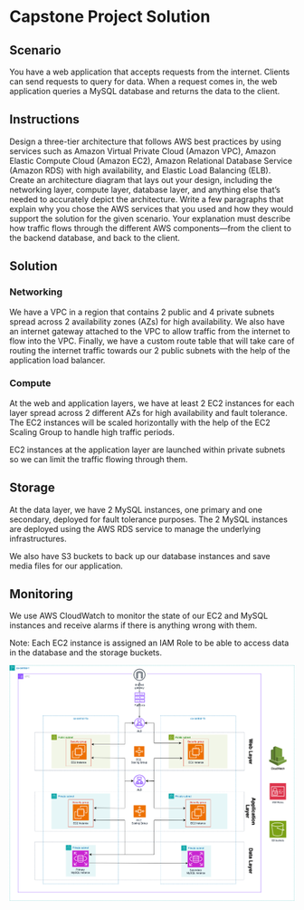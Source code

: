 # Capstone Project Solution

## Scenario

You have a web application that accepts requests from the internet. Clients can send requests to query for data. When a request comes in, the web application queries a MySQL database and returns the data to the client.

## Instructions

Design a three-tier architecture that follows AWS best practices by using services such as Amazon Virtual Private Cloud (Amazon VPC), Amazon Elastic Compute Cloud (Amazon EC2), Amazon Relational Database Service (Amazon RDS) with high availability, and Elastic Load Balancing (ELB). Create an architecture diagram that lays out your design, including the networking layer, compute layer, database layer, and anything else that’s needed to accurately depict the architecture. Write a few paragraphs that explain why you chose the AWS services that you used and how they would support the solution for the given scenario. Your explanation must describe how traffic flows through the different AWS components—from the client to the backend database, and back to the client.

## Solution

### Networking

We have a VPC in a region that contains 2 public and 4 private subnets spread across 2 availability zones (AZs) for high availability. We also have an internet gateway attached to the VPC to allow traffic from the internet to flow into the VPC. Finally, we have a custom route table that will take care of routing the internet traffic towards our 2 public subnets with the help of the application load balancer.

### Compute

At the web and application layers, we have at least 2 EC2 instances for each layer spread across 2 different AZs for high availability and fault tolerance. The EC2 instances will be scaled horizontally with the help of the EC2 Scaling Group to handle high traffic periods.

EC2 instances at the application layer are launched within private subnets so we can limit the traffic flowing through them.

## Storage

At the data layer, we have 2 MySQL instances, one primary and one secondary, deployed for fault tolerance purposes. The 2 MySQL instances are deployed using the AWS RDS service to manage the underlying infrastructures.

We also have S3 buckets to back up our database instances and save media files for our application.

## Monitoring

We use AWS CloudWatch to monitor the state of our EC2 and MySQL instances and receive alarms if there is anything wrong with them.

Note: Each EC2 instance is assigned an IAM Role to be able to access data in the database and the storage buckets.

![My Image](./img/solution.drawio.png)
